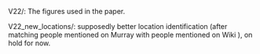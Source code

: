 V22/: The figures used in the paper.

V22_new_locations/: supposedly better location identification (after matching people mentioned on Murray with people mentioned on Wiki ), on hold for now.